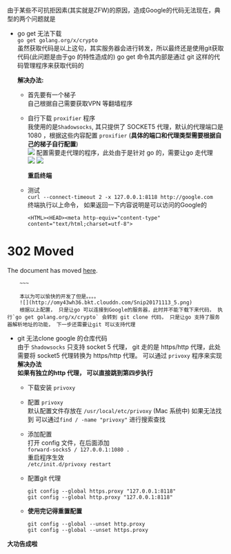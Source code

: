 由于某些不可抗拒因素(其实就是ZFW)的原因，造成Google的代码无法现在，典型的两个问题就是  

* go get 无法下载    
	`go get golang.org/x/crypto`	
	虽然获取代码是以上这句，其实服务器会进行转发，所以最终还是使用git获取代码(此问题是由于go 的特性造成的)  go get 命令其内部是通过 git 这样的代码管理程序来获取代码的   
	
	__解决办法:__   
	
	* 首先要有一个梯子  
		自己根据自己需要获取VPN 等翻墙程序  
	* 自行下载 `proxifier` 程序     
		我使用的是`Shadowsocks`, 其只提供了 SOCKET5 代理，默认的代理端口是 1080 ，根据这些内容配置 `proxifier` (__具体的端口和代理类型需要根据自己的梯子自行配置__)  
		![](http://omy43wh36.bkt.clouddn.com/Snip20171113_1.png)
		配置需要走代理的程序，此处由于是针对 go 的，需要让go 走代理  
		![](http://omy43wh36.bkt.clouddn.com/Snip20171113_2.png)
		![](http://omy43wh36.bkt.clouddn.com/Snip20171113_4.png)
		
		__重启终端__  
	* 测试  
	 	`curl --connect-timeout 2 -x 127.0.0.1:8118 http://google.com`  
		终端执行以上命令， 如果返回一下内容说明是可以访问的Google的  
		
		~~~
		<HTML><HEAD><meta http-equiv="content-type" content="text/html;charset=utf-8">
<TITLE>302 Moved</TITLE></HEAD><BODY>
<H1>302 Moved</H1>
The document has moved
<A HREF="http://www.google.co.jp/?gfe_rd=cr&amp;dcr=0&amp;ei=Yv0IWqv4I7TEXufYjJAH">here</A>.
</BODY></HTML>
		
		~~~
		
		本以为可以愉快的开发了但是。。。。 
		![](http://omy43wh36.bkt.clouddn.com/Snip20171113_5.png)
		根据以上配置， 只是让go 可以连接到Google的服务器，此时并不能下载下来代码， 执行`go get golang.org/x/crypto` 会转到 git clone 代码， 只是让go 支持了服务器解析地址的功能， 下一步还需要让git 可以支持代理  
	
	
	
* git 无法clone google 的仓库代码    
	由于 `Shadowsocks` 只支持 socket 5 代理， git 走的是 https/http 代理，此处需要将 socket5 代理转换为 https/http 代理。 可以通过 `privoxy` 程序来实现  
	__解决办法__  
		__如果有独立的http 代理， 可以直接跳到第四步执行__  
		
	* 下载安装 `privoxy`  
	* 配置 `privoxy`  
		默认配置文件存放在 `/usr/local/etc/privoxy` (Mac 系统中)
		如果无法找到 可以通过`find / -name "privoxy"` 进行搜索查找  
	* 添加配置  
		打开 config 文件，在后面添加  
		`forward-socks5 / 127.0.0.1:1080 .`  
		重启程序生效  
		`/etc/init.d/privoxy restart`    
	* 配置git 代理  
		
		~~~
		git config --global https.proxy "127.0.0.1:8118"
		git config --global http.proxy "127.0.0.1:8118"
		~~~
	* __使用完记得重置配置__  

		~~~
		git config --global --unset http.proxy
		git config --global --unset https.proxy
		~~~
	
__大功告成啦__  

	
	